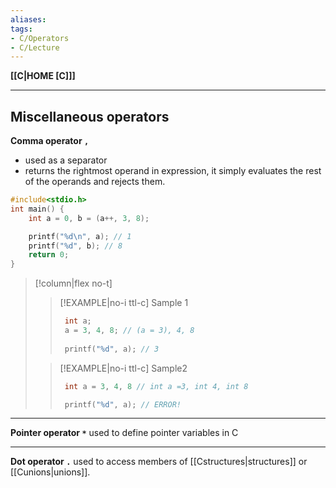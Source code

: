 ```yaml
---
aliases:
tags:
- C/Operators
- C/Lecture
---
```

**[[C|HOME [C]]]**

---
## Miscellaneous operators
**Comma operator `,`**
- used as a separator
- returns the rightmost operand in expression, it simply evaluates the rest of the operands and rejects them.

```C
#include<stdio.h>
int main() {
	int a = 0, b = (a++, 3, 8);

	printf("%d\n", a); // 1
	printf("%d", b); // 8
	return 0;
}
```
>[!column|flex no-t]
>>[!EXAMPLE|no-i ttl-c]  Sample 1
>>```C
>>	int a;
>>	a = 3, 4, 8; // (a = 3), 4, 8
>>	
>>	printf("%d", a); // 3
>>```
>
>>[!EXAMPLE|no-i ttl-c] Sample2
>> ```C
>> 	int a = 3, 4, 8 // int a =3, int 4, int 8
>> 
>> 	printf("%d", a); // ERROR!
>> ```

---
**Pointer operator `*`**
used to define pointer variables in C

---
**Dot operator `.`**
used to access members of [[Cstructures|structures]] or [[Cunions|unions]].